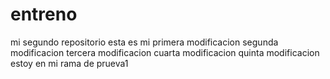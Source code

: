 # entreno
mi segundo repositorio
esta es mi primera modificacion
segunda modificacion
tercera modificacion
cuarta modificacion 
quinta modificacion
estoy en mi rama de prueva1